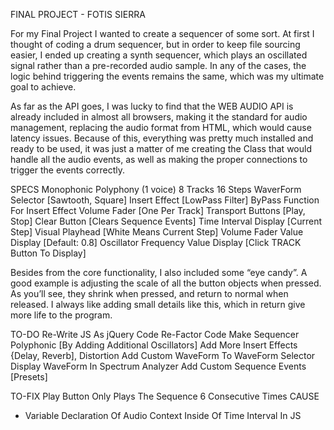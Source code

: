 FINAL PROJECT - FOTIS SIERRA

For my Final Project I wanted to create a sequencer of some sort. At first I thought of coding a drum sequencer, but 
in order to keep file sourcing easier, I ended up creating a synth sequencer, which plays an oscillated signal 
rather than a pre-recorded audio sample. In any of the cases, the logic behind triggering the events remains the 
same, which was my ultimate goal to achieve. 
	
As far as the API goes, I was lucky to find that the WEB AUDIO API is already included in almost all browsers, 
making it the standard for audio management, replacing the audio format from HTML, which would cause latency issues. 
Because of this, everything was pretty much installed and ready to be used, it was just a matter of me creating the 
Class that would handle all the audio events, as well as making the proper connections to trigger the events 
correctly. 

SPECS
Monophonic Polyphony (1 voice)
8 Tracks
16 Steps
WaverForm Selector [Sawtooth, Square]
Insert Effect [LowPass Filter]
ByPass Function For Insert Effect
Volume Fader [One Per Track]
Transport Buttons [Play, Stop]
Clear Button [Clears Sequence Events]
Time Interval Display [Current Step]
Visual Playhead [White Means Current Step]
Volume Fader Value Display [Default: 0.8]
Oscillator Frequency Value Display [Click TRACK Button To Display]

Besides from the core functionality, I also included some “eye candy”. A good example is adjusting the scale of all 
the button objects when pressed. As you’ll see, they shrink when pressed, and return to normal when released. I 
always like adding small details like this, which in return give more life to the program. 

TO-DO
Re-Write JS As jQuery Code
Re-Factor Code
Make Sequencer Polyphonic [By Adding Additional Oscillators]
Add More Insert Effects {Delay, Reverb], Distortion
Add Custom WaveForm To WaveForm Selector
Display WaveForm In Spectrum Analyzer 
Add Custom Sequence Events [Presets]

TO-FIX
Play Button Only Plays The Sequence 6 Consecutive Times
CAUSE
- Variable Declaration Of Audio Context Inside Of Time Interval In JS
